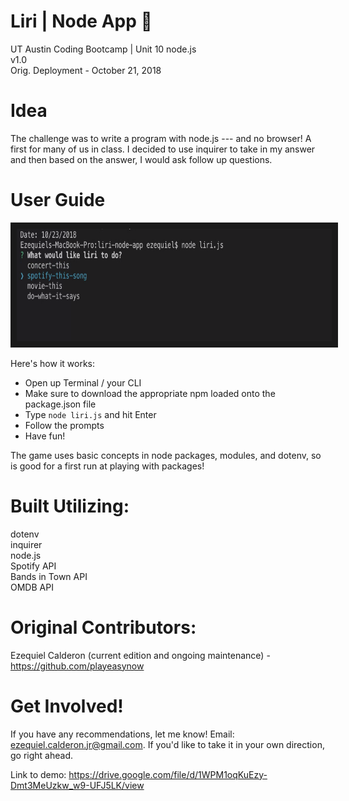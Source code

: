 # Liri | Node App 🤖
UT Austin Coding Bootcamp | Unit 10 node.js \
v1.0 \
Orig. Deployment - October 21, 2018

# Idea
The challenge was to write a program with node.js --- and no browser! A first for many of us in class. I decided to use inquirer to take in my answer and then based on the answer, I would ask follow up questions.

# User Guide
<a href="https://drive.google.com/file/d/1WPM1oqKuEzy-Dmt3MeUzkw_w9-UFJ5LK/view
" target="_blank"><img src="./liriScreenshot.png" 
alt="liri app" width="600" height="180" border="10" /></a>

Here's how it works:

- Open up Terminal / your CLI
- Make sure to download the appropriate npm loaded onto the package.json file
- Type `node liri.js` and hit Enter
- Follow the prompts
- Have fun!

The game uses basic concepts in node packages, modules, and dotenv, so is good for a first run at playing with packages!

# Built Utilizing: 
dotenv \
inquirer \
node.js \
Spotify API \
Bands in Town API \
OMDB API


# Original Contributors:
Ezequiel Calderon (current edition and ongoing maintenance) - <https://github.com/playeasynow>

# Get Involved!
If you have any recommendations, let me know! Email: ezequiel.calderon.jr@gmail.com. If you'd like to take it in your own direction, go right ahead. 


Link to demo: https://drive.google.com/file/d/1WPM1oqKuEzy-Dmt3MeUzkw_w9-UFJ5LK/view
